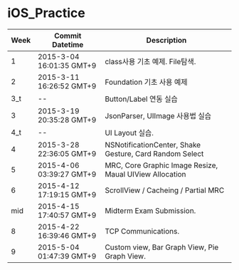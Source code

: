 # iOS_Practice

| Week | Commit Datetime          | Description                                             |
|------|--------------------------|---------------------------------------------------------|
|  1   | 2015-3-04 16:01:35 GMT+9 | class사용 기초 예제. File탐색.                          |
|  2   | 2015-3-11 16:26:52 GMT+9 | Foundation 기초 사용 예제                               |
| 3_t  | --                       | Button/Label 연동 실습                                  |
|  3   | 2015-3-19 20:35:28 GMT+9 | JsonParser, UIImage 사용법 실습                         |
| 4_t  | --                       | UI Layout 실습.                                         |
|  4   | 2015-3-28 22:36:05 GMT+9 | NSNotificationCenter, Shake Gesture, Card Random Select |
|  5   | 2015-4-06 03:39:27 GMT+9 | MRC, Core Graphic Image Resize, Maual UIView Allocation |
|  6   | 2015-4-12 17:19:15 GMT+9 | ScrollView / Cacheing / Partial MRC                     |
| mid  | 2015-4-15 17:40:57 GMT+9 | Midterm Exam Submission.                                |
|  8   | 2015-4-22 16:39:46 GMT+9 | TCP Communications.                                     |
|  9   | 2015-5-04 01:47:39 GMT+9 | Custom view, Bar Graph View, Pie Graph View.            |
